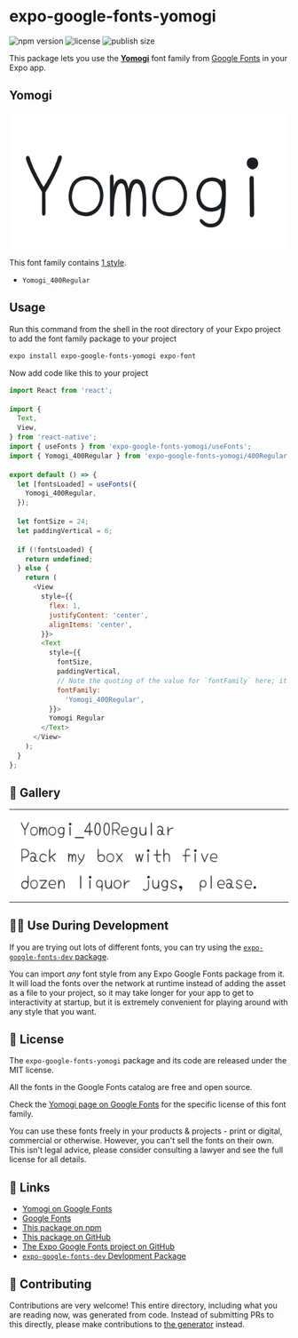 # expo-google-fonts-yomogi

![npm version](https://flat.badgen.net/npm/v/expo-google-fonts-yomogi)
![license](https://flat.badgen.net/github/license/expo/google-fonts)
![publish size](https://flat.badgen.net/packagephobia/install/expo-google-fonts-yomogi)

This package lets you use the [**Yomogi**](https://fonts.google.com/specimen/Yomogi) font family from [Google Fonts](https://fonts.google.com/) in your Expo app.

## Yomogi

![Yomogi](./font-family.png)

This font family contains [1 style](#-gallery).

- `Yomogi_400Regular`

## Usage

Run this command from the shell in the root directory of your Expo project to add the font family package to your project
```sh
expo install expo-google-fonts-yomogi expo-font
```

Now add code like this to your project
```js
import React from 'react';

import {
  Text,
  View,
} from 'react-native';
import { useFonts } from 'expo-google-fonts-yomogi/useFonts';
import { Yomogi_400Regular } from 'expo-google-fonts-yomogi/400Regular';

export default () => {
  let [fontsLoaded] = useFonts({
    Yomogi_400Regular,
  });

  let fontSize = 24;
  let paddingVertical = 6;

  if (!fontsLoaded) {
    return undefined;
  } else {
    return (
      <View
        style={{
          flex: 1,
          justifyContent: 'center',
          alignItems: 'center',
        }}>
        <Text
          style={{
            fontSize,
            paddingVertical,
            // Note the quoting of the value for `fontFamily` here; it expects a string!
            fontFamily:
              'Yomogi_400Regular',
          }}>
          Yomogi Regular
        </Text>
      </View>
    );
  }
};

```

## 🔡 Gallery


||||
|-|-|-|
|![Yomogi_400Regular](.//400Regular/Yomogi_400Regular.ttf.png)||||


## 👩‍💻 Use During Development

If you are trying out lots of different fonts, you can try using the [`expo-google-fonts-dev` package](https://github.com/freeboub/google-fonts/tree/master/font-packages/dev#readme).

You can import *any* font style from any Expo Google Fonts package from it. It will load the fonts
over the network at runtime instead of adding the asset as a file to your project, so it may take longer
for your app to get to interactivity at startup, but it is extremely convenient
for playing around with any style that you want.

## 📖 License

The `expo-google-fonts-yomogi` package and its code are released under the MIT license.

All the fonts in the Google Fonts catalog are free and open source.

Check the [Yomogi page on Google Fonts](https://fonts.google.com/specimen/Yomogi) for the specific license of this font family.

You can use these fonts freely in your products & projects - print or digital, commercial or otherwise. However, you can't sell the fonts on their own. This isn't legal advice, please consider consulting a lawyer and see the full license for all details.

## 🔗 Links

- [Yomogi on Google Fonts](https://fonts.google.com/specimen/Yomogi)
- [Google Fonts](https://fonts.google.com/)
- [This package on npm](https://www.npmjs.com/package/expo-google-fonts-yomogi)
- [This package on GitHub](https://github.com/freeboub/google-fonts/tree/master/font-packages/yomogi)
- [The Expo Google Fonts project on GitHub](https://github.com/freeboub/google-fonts)
- [`expo-google-fonts-dev` Devlopment Package](https://github.com/freeboub/google-fonts/tree/master/font-packages/dev)

## 🤝 Contributing

Contributions are very welcome! This entire directory, including what you are reading now, was generated from code. Instead of submitting PRs to this directly, please make contributions to [the generator](https://github.com/freeboub/google-fonts/tree/master/packages/generator) instead.
